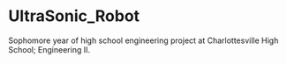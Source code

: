 # UltraSonic_Robot
Sophomore year of high school engineering project at Charlottesville High School; Engineering II.
